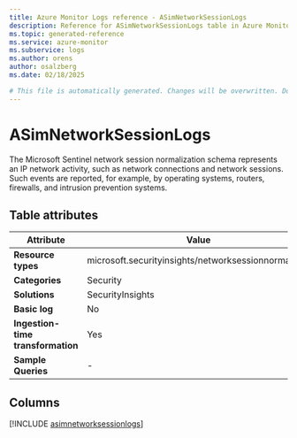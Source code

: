 ```yaml
---
title: Azure Monitor Logs reference - ASimNetworkSessionLogs
description: Reference for ASimNetworkSessionLogs table in Azure Monitor Logs.
ms.topic: generated-reference
ms.service: azure-monitor
ms.subservice: logs
ms.author: orens
author: osalzberg
ms.date: 02/18/2025

# This file is automatically generated. Changes will be overwritten. Do not change this file directly.
---
```


# ASimNetworkSessionLogs

The Microsoft Sentinel network session normalization schema represents an IP network activity, such as network connections and network sessions. Such events are reported, for example, by operating systems, routers, firewalls, and intrusion prevention systems.


## Table attributes

|Attribute|Value|
|---|---|
|**Resource types**|microsoft.securityinsights/networksessionnormalized|
|**Categories**|Security|
|**Solutions**| SecurityInsights|
|**Basic log**|No|
|**Ingestion-time transformation**|Yes|
|**Sample Queries**|-|



## Columns
  
[!INCLUDE [asimnetworksessionlogs](~/reusable-content/ce-skilling/azure/includes/azure-monitor/reference/tables/asimnetworksessionlogs-include.md)]
